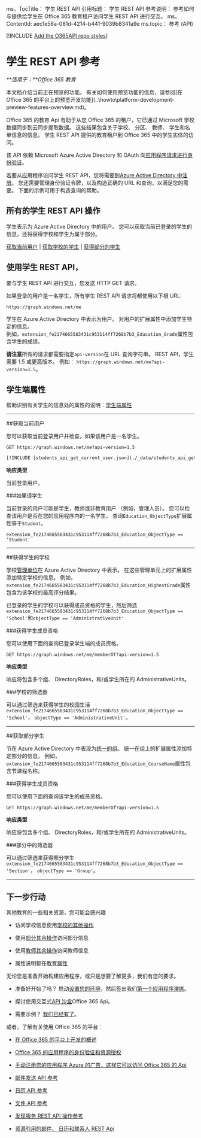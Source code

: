 ms。TocTitle︰ 学生 REST API 引用标题︰ 学生 REST API 参考说明︰ 参考如何与提供给学生在 Office 365 教育租户访问学生 REST API 进行交互。
ms。ContentId: aec1e56a-081d-4214-b441-9039b8341a9e ms.topic︰ 参考 (API)

[!INCLUDE [Add the O365API repo styles](../includes/controls/addo365apistyles.html)]



# <a name="students-rest-api-reference"></a>学生 REST API 参考
    
 _**适用于︰**Office 365 教育_
<p class="previewnote">本文档介绍当前正在预览的功能。 有关如何使用预览功能的信息，请参阅[在 Office 365 的平台上的预览开发功能](..\howto\platform-development-preview-features-overview.md)。</p>


<a name="Overview"> </a>Office 365 的教育 Api 有助于从您 Office 365 的租户，它已通过 Microsoft 学校数据同步到云同步提取数据。 这些结果包含关于学校、 分区、 教师、 学生和名单信息的信息。 学生 REST API 提供的教育租户到 Office 365 中的学生实体的访问。

该 API 依赖 Microsoft Azure Active Directory 和 OAuth 向[应用程序请求进行身份验证](..\howto\common-app-authentication-tasks.md)。
 
若要从应用程序访问学生 REST API，您将需要到[Azure Active Directory 中注册](https://azure.microsoft.com/en-us/documentation/articles/active-directory-integrating-applications/#adding-an-application)。
您还需要管理身份验证令牌，以及构造正确的 URL 和查询，以满足您的需要。 下面的示例可用于构造查询的帮助。

<!-- Add Extension Properties and Data-Model-->

## <a name="all-students-rest-api-operations"></a>所有的学生 REST API 操作

<a name="StudentOperations"></a>学生表示为 Azure Active Directory 中的用户。 您可以获取当前已登录的学生的信息，还将获得学校和学生为属于部分。


[获取当前用户](#GetCurrentUser) | [获取学校的学生](#GetStudentSchool) | [获得部分的学生](#GetStudentSections) 


## <a name="use-the-students-rest-api"></a>使用学生 REST API，

要与学生 REST API 进行交互，您发送 HTTP GET 请求。

如果登录的用户是一名学生，所有学生 REST API 请求将都使用以下根 URL:

`https://graph.windows.net/me`

学生在 Azure Active Directory 中表示为用户。 对用户的扩展属性中添加学生特定的信息。  
例如，`extension_fe2174665583431c953114ff7268b7b3_Education_Grade`属性包含学生的成绩。

**请注意**所有的请求都需要指定`api-version`在 URL 查询字符串。 REST API，学生需要 1.5 或更高版本。 例如︰ `https://graph.windows.net/me?api-version=1.5`。   

## <a name="student-attributes"></a>学生端属性

帮助识别有关学生的信息处的属性的说明︰[学生端属性](education-rest-attributes.md#StudentAttributes)

****

<a name="GetCurrentUser"> </a>
##<a name="get-current-user"></a>获取当前用户

您可以获取当前登录用户并检查，如果该用户是一名学生。

```no-highlight
GET https://graph.windows.net/me?api-version=1.5
```

```REST
[!INCLUDE [students_api_get_current_user.json](./_data/students_api_get_current_user.json)]
```

 **响应类型**

当前登录用户。

###<a name="check-if-student"></a>如果请学生

当前登录的用户可能是学生，教师或非教育用户 （例如，管理人员）。 您可以检查该用户是否在您的应用程序内的一名学生。 查询`Education_ObjectType`扩展属性等于`Student`。

```no-highlight
extension_fe2174665583431c953114ff7268b7b3_Education_ObjectType == 'Student'
```

****

<a name="GetStudentSchool"> </a>
##<a name="get-school-of-a-student"></a>获得学生的学校

学校[管理单位](https://msdn.microsoft.com/en-us/library/azure/dn832057.aspx)在 Azure Active Directory 中表示。 在这些管理单元上的扩展属性添加特定学校的信息。 例如，`extension_fe2174665583431c953114ff7268b7b3_Education_HighestGrade`属性包含为该学校的最高评分结果。

已登录的学生的学校可以获得成员资格的学生，然后筛选`extension_fe2174665583431c953114ff7268b7b3_Education_ObjectType == 'School'`和`objectType == 'AdministrativeUnit'`

###<a name="get-student-membership"></a>获得学生成员资格

您可以使用下面的查询已登录学生端的成员资格。


```no-highlight
GET https://graph.windows.net/me/memberOf?api-version=1.5
```


 **响应类型**

响应将包含多个组、 DirectoryRoles，和/或学生所在的 AdministrativeUnits。

###<a name="filter-for-school"></a>学校的筛选器

可以通过筛选来获得学生的校园生活`extension_fe2174665583431c953114ff7268b7b3_Education_ObjectType == 'School'`， `objectType == 'AdministrativeUnit'`。


**** 

<a name="GetStudentSection"> </a>
##<a name="get-section-of-a-student"></a>获取部分学生

节在 Azure Active Directory 中表现为[统一的组](https://msdn.microsoft.com/en-us/office/office365/howto/groups-rest-operations)。 统一在组上的扩展属性添加特定部分的信息。 例如，`extension_fe2174665583431c953114ff7268b7b3_Education_CourseName`属性包含节课程名称。

###<a name="get-student-membership"></a>获得学生成员资格

您可以使用下面的查询该学生的成员资格。


```no-highlight
GET https://graph.windows.net/me/memberOf?api-version=1.5
```

 **响应类型**

响应将包含多个组、 DirectoryRoles，和/或学生所在的 AdministrativeUnits。

###<a name="filter-for-section"></a>部分中的筛选器

可以通过筛选来获得部分学生`extension_fe2174665583431c953114ff7268b7b3_Education_ObjectType == 'Section'`， `objectType == 'Group'`。

**** 

<a name="NextSteps"> </a>
## <a name="next-steps"></a>下一步行动

其他教育的一些相关资源，您可能会感兴趣

- 访问学校信息使用[学校的其他操作](..\api\school-rest-operations.md)

- 使用[部分其余操作](..\api\section-rest-operations.md)访问部分信息

- 使用[教师其余操作](..\api\teacher-rest-operations.md)访问教师信息 

- 属性说明都在[教育属性](..\api\education-rest-attributes.md)


无论您是准备开始构建应用程序，或只是想要了解更多，我们有您的要求。


- 准备好开始了吗？ 启动[设置您的环境](..\howto\setup-development-environment.md)，然后签出我们[第一个应用程序演练](..\howto\getting-started-Office-365-APIs.md)。

- 探讨使用交互式[API 沙盒](http://apisandbox.msdn.microsoft.com/)Office 365 Api。
    
- 需要示例？ [我们已经有了](..\howto\starter-projects-and-code-samples.md)。
    

或者，了解有关使用 Office 365 的平台︰

- [在 Office 365 的平台上开发的概述](..\howto\platform-development-overview.md)
    
- [Office 365 的应用程序的身份验证和资源授权](..\howto\common-app-authentication-tasks.md)
    
- [手动注册您的应用程序 Azure 的广告，这样它可以访问 Office 365 的 Api](..\howto\add-common-consent-manually.md)
  
- [邮件发送 API 参考](..\api\mail-rest-operations.md)
  
- [日历 API 参考](..\api\calendar-rest-operations.md)

- [文件 API 参考](..\api\files-rest-operations.md)

- [发现服务 REST API 操作参考](..\api\discovery-service-rest-operations.md)

- [资源引用的邮件、 日历和联系人 REST Api](..\api\complex-types-for-mail-contacts-calendar.md)
    
